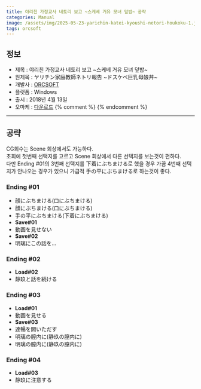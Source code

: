 ```yaml
---
title: 야리친 가정교사 네토리 보고 ~스케베 거유 모녀 덮밥~ 공략
categories: Manual
image: /assets/img/2025-05-23-yarichin-katei-kyoushi-netori-houkoku-1.jpg
tags: orcsoft
---
```


## 정보

* 제목 : 야리친 가정교사 네토리 보고 ~스케베 거유 모녀 덮밥~
* 원제목 : ヤリチン家庭教師ネトリ報告 ~ドスケベ巨乳母娘丼~
* 개발사 : [ORCSOFT](/tags/orcsoft)
* 플랫폼 : Windows
* 출시 : 2018년 4월 13일
* 오마케 : [다운로드](/assets/omake/yarichin-katei-kyoushi-netori-houkoku.zip)
{% comment %}
{% endcomment %}

---

## 공략

CG회수는 Scene 회상에서도 가능하다.  
초회에 첫번째 선택지를 고르고 Scene 회상에서 다른 선택지를 보는것이 편하다.  
다만 Ending #01의 3번째 선택지를 下着にぶちまける로 했을 경우 가끔 4번째 선택지가 안나오는 경우가 있으니 가급적 手の平にぶちまける로 하는것이 좋다.  

### Ending #01

* 顔にぶちまける(口にぶちまける)
* 顔にぶちまける(口にぶちまける)
* 手の平にぶちまける(下着にぶちまける)
* **Save#01**
* 動画を見せない
* **Save#02**
* 明璃にこの話を...

### Ending #02

* **Load#02**
* 静玖と話を続ける

### Ending #03

* **Load#01**
* 動画を見せる　
* **Save#03**
* 達暢を問いただす
* 明璃の膣内に(静玖の膣内に)
* 明璃の膣内に(静玖の膣内に)

### Ending #04
* **Load#03**
* 静玖に注意する
